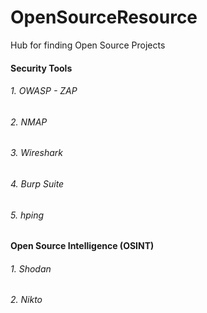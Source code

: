 # OpenSourceResource
Hub for finding Open Source Projects

#### Security Tools

###### 1. OWASP - ZAP

###### 2. NMAP

###### 3. Wireshark

###### 4. Burp Suite

###### 5. hping



#### Open Source Intelligence (OSINT)

###### 1. Shodan

###### 2. Nikto
